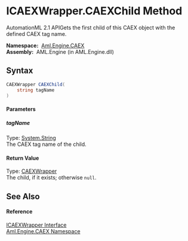 ICAEXWrapper.CAEXChild Method
=============================
AutomationML 2.1 APIGets the first child of this CAEX object with the defined CAEX tag name.

  **Namespace:**  [Aml.Engine.CAEX][1]  
  **Assembly:**  AML.Engine (in AML.Engine.dll)

Syntax
------

```csharp
CAEXWrapper CAEXChild(
	string tagName
)
```

#### Parameters

##### *tagName*
Type: [System.String][2]  
The CAEX tag name of the child.

#### Return Value
Type: [CAEXWrapper][3]  
The child, if it exists; otherwise `null`.

See Also
--------

#### Reference
[ICAEXWrapper Interface][4]  
[Aml.Engine.CAEX Namespace][1]  

[1]: ../README.md
[2]: https://docs.microsoft.com/dotnet/api/system.string
[3]: ../CAEXWrapper/README.md
[4]: README.md
[5]: https://www.automationml.org
[6]: ../../icons/logoShade.png